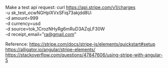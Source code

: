 Make a test api request:
curl https://api.stripe.com/v1/charges \
   -u sk_test_ocwNGHplXVxSFiq73akjdd8U: \
   -d amount=999 \
   -d currency=usd \
   -d source=tok_1CrozNHyRg6mRuD3AZqLF30W \
   -d receipt_email="ra@gmail.com"

Reference:
https://stripe.com/docs/stripe-js/elements/quickstart#setup
https://alligator.io/angular/stripe-elements/
https://stackoverflow.com/questions/47847606/using-stripe-with-angular-5
